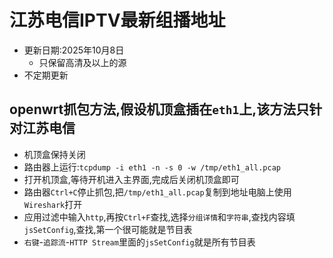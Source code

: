 # 江苏电信IPTV最新组播地址
* 更新日期:2025年10月8日
  - 只保留高清及以上的源
* 不定期更新
## openwrt抓包方法,假设机顶盒插在`eth1`上,该方法只针对江苏电信
 - 机顶盒保持关闭
 - 路由器上运行:`tcpdump -i eth1 -n -s 0 -w /tmp/eth1_all.pcap`
 - 打开机顶盒,等待开机进入主界面,完成后关闭机顶盒即可
 - 路由器`Ctrl+C`停止抓包,把`/tmp/eth1_all.pcap`复制到地址电脑上使用`Wireshark`打开
 - 应用过滤中输入`http`,再按`Ctrl+F`查找,选择`分组详情`和`字符串`,查找内容填`jsSetConfig`,查找,第一个很可能就是节目表
 - `右键`-`追踪流`-`HTTP Stream`里面的`jsSetConfig`就是所有节目表